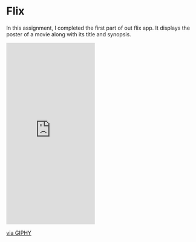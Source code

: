 # Flix
In this assignment, I completed the first part of out flix app. It displays the poster of a movie along with its title and synopsis.
<iframe src="https://giphy.com/embed/hXDgDp20Uax8Bzm5sU" width="234" height="480" frameBorder="0" class="giphy-embed" allowFullScreen></iframe><p><a href="https://giphy.com/gifs/hXDgDp20Uax8Bzm5sU">via GIPHY</a></p>
